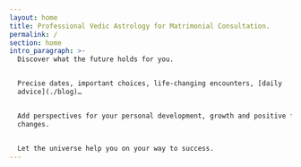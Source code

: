 ```yaml
---
layout: home
title: Professional Vedic Astrology for Matrimonial Consultation.
permalink: /
section: home
intro_paragraph: >-
  Discover what the future holds for you.


  Precise dates, important choices, life-changing encounters, [daily
  advice](./blog)… 


  Add perspectives for your personal development, growth and positive forceful
  changes. 


  Let the universe help you on your way to success.
---
```


